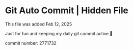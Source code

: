 # Git Auto Commit | Hidden File

This file was added Feb 12, 2025

Just for fun and keeping my daily git commit active 🤪

commit number: 2771732
